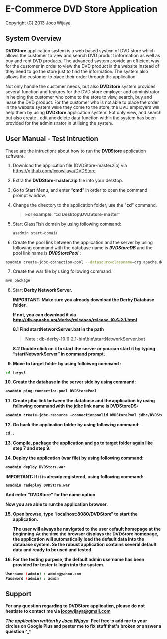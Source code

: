 E-Commerce DVD Store Application
========
Copyright (C) 2013 Joco Wijaya.

<h2>System Overview</h2>

<b>DVDStore</b> application system is a web based system of DVD store which allows the customer to view and search DVD product information as well as buy and rent DVD products. The advanced system provide an efficient way for the customer in order to view the DVD product in the website instead of they need to go the store just to find the information. The system also allows the customer to place their order through the application. 

Not only handle the customer needs, but also <b>DVDStore</b> system provides several function and features for the DVD store employer and administrator in helping the customer who come to the store to view, search, buy and lease the DVD product. For the customer who is not able to place the order in the website system while they come to the store, the DVD employers will help them by using <b>DVDStore</b> application system. Not only view, and search but also create , edit and delete data function within the system has been provided for the administrator in utilising the system.

<h2>User Manual - Test Intruction</h2>

These are the intructions about how to run the <b>DVDStore</b> application software.

1. Download the application file (DVDStore-master.zip) via https://github.com/jocowijaya/DVDStore

2. Extra the <b>DVDStore-master.zip</b> file into your desktop. 

3. Go to Start Menu, and enter “<b>cmd</b>” in order to open the command prompt window.

4. Change the directory to the application folder, use the "<b>cd</b>" command. 

   > **For example**: “<b>cd Desktop\DVDStore-master</b>”

5. Start GlassFish domain by using following command: 

    ```sh
    asadmin start-domain
    ```

6. Create the pool link between the application and the server by using following command with the database name is <i><b>DVDStoreDB</b></i> and the pool link name is <i><b>DVDStorePool</b></i> : 

  ```sh
  asadmin create-jdbc-connection-pool --datasourceclassname=org.apache.derby.jdbc.ClientDataSource --restype=javax.sql.DataSource --property portNumber=1527:password=APP:user=APP:serverName=localhost:databaseName=DVDStoreDB:ConnectionAttributes=;create\=true DVDStorePool
  ```
  
7. Create the war file by using following command: 

  ```sh
  mvn package
  ```
  
8. Start <b>Derby Network Server<b>. 

    <b>IMPORTANT</b>: Make sure you already download the Derby Database folder.
   
    If not, you can download it via http://db.apache.org/derby/releases/release-10.6.2.1.html
   
   8.1 Find <b>startNetworkServer.bat</b> in the path 

   > **Note** : <b>db-derby-10.6.2.1-bin\bin\startNetworkServer.bat</b>

   8.2 Double click on it to start the server or you can start it by typing “startNetworkServer” in command prompt.
   
9. Move to target folder by using folloiwng command :

  ```sh
  cd target
  ```
10. Create the database in the server side by using command: 
  
  ```sh
  asadmin ping-connection-pool DVDStorePool
  ```
  
11. Create jdbc link between the database and the application by using following command with the jdbc link name is <b>DVDStoreDS</b>: 

  ```sh
  asadmin create-jdbc-resource –connectionpoolid DVDStorePool jdbc/DVDStoreDS
  ```
  
12. Go back the application folder by using following command: 
  ```sh
  cd..
  ```

13. Compile, package the application and go to target folder again like <b>step 7</b> and <b>step 9</b>.

14. Deploy the application (war file) by using following command:
 
  ```sh
  asadmin deploy DVDStore.war 
  ```

  <b>IMPORTANT</b>: If it is already registered, using following command:
  
  ```sh
  asadmin redeploy DVDStore.war
  ```
  
  And enter "<b>DVDStore</b>" for the name option
  
  Now you are able to run the application browser.
  
15. Open browse, type “<b>localhost:8080/DVDStore</b>” to start the application.
    
    The user will always be navigated to the user default homepage at the beginning.At the time the browser displays the DVDStore homepage, the application will automatically load the default data into the database system. So the robust application contains several default data and ready to be used and tested.

16. For the testing purpose, the default admin username has been provided for tester to login into the system.

  ```sh
  Username (admin) : admin@yahoo.com
  Password (admin) : admin
  ```
  
<h2>Support</h2>

For any question regarding to DVDStore application, please do not hestiate to contact me via jocowijaya@gmail.com

*The application written by [Joco Wijaya](https://plus.google.com/106156651020787222104).* Feel free to add me to your circles on Google Plus and pester me to fix stuff that's broken or answer a question ^_^

